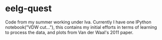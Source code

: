 # eelg-quest
Code from my summer working under Iva.
Currently I have one IPython notebook("VDW cut..."), this contains my initial efforts in terms of learning to process the data, and plots from Van der Waal's 2011 paper.
